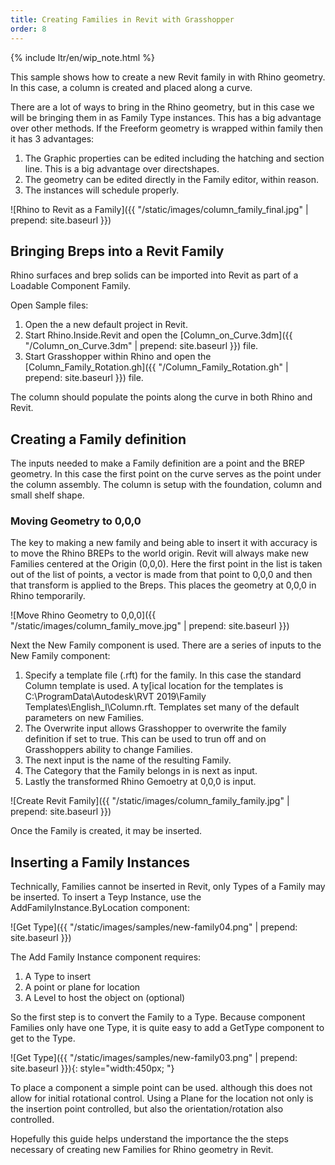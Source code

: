```yaml
---
title: Creating Families in Revit with Grasshopper
order: 8
---
```


{% include ltr/en/wip_note.html %}

This sample shows how to create a new Revit family in with Rhino geometry. In this case, a column is created and placed along a curve.

There are a lot of ways to bring in the Rhino geometry, but in this case we will be bringing them in as Family Type instances. This has a big advantage over other methods.  If the Freeform geometry is wrapped within family then it has 3 advantages:

1. The Graphic properties can be edited including the hatching and section line.  This is a big advantage over directshapes.
2. The geometry can be edited directly in the Family editor, within reason.
3. The instances will schedule properly.

![Rhino to Revit as a Family]({{ "/static/images/column_family_final.jpg" | prepend: site.baseurl }})

## Bringing Breps into a Revit Family
Rhino surfaces and brep solids can be imported into Revit as part of a Loadable Component Family.

Open Sample files:
1. Open the a new default project in Revit.
1. Start Rhino.Inside.Revit and open the [Column_on_Curve.3dm]({{ "/Column_on_Curve.3dm" | prepend: site.baseurl }}) file.
1. Start Grasshopper within Rhino and open the [Column_Family_Rotation.gh]({{ "/Column_Family_Rotation.gh" | prepend: site.baseurl }}) file.

The column should populate the points along the curve in both Rhino and Revit.

## Creating a Family definition

The inputs needed to make a Family definition are a point and the BREP geometry. In this case the first point on the curve serves as the point under the column assembly.  The column is setup with the foundation, column and small shelf shape.

### Moving Geometry to 0,0,0

The key to making a new family and being able to insert it with accuracy is to move the Rhino BREPs to the world origin.  Revit will always make new Families centered at the Origin (0,0,0).  Here the first point in the list is taken out of the list of points, a vector is made from that point to 0,0,0 and then that transform is applied to the Breps.  This places the geometry at 0,0,0 in Rhino temporarily.

![Move Rhino Geometry to 0,0,0]({{ "/static/images/column_family_move.jpg" | prepend: site.baseurl }})

Next the New Family component is used.  There are a series of inputs to the New Family component:

1. Specify a template file (.rft) for the family. In this case the standard Column template is used.  A ty[ical location for the templates is C:\ProgramData\Autodesk\RVT 2019\Family Templates\English_I\Column.rft.  Templates set many of the default parameters on new Families.
1. The Overwrite input allows Grasshopper to overwrite the family definition if set to true.  This can be used to trun off and on Grasshoppers ability to change Families.
1. The next input is the name of the resulting Family.
1. The Category that the Family belongs in is next as input.
1. Lastly the transformed Rhino Gemoetry at 0,0,0 is input.

![Create Revit Family]({{ "/static/images/column_family_family.jpg" | prepend: site.baseurl }})

Once the Family is created, it may be inserted.

## Inserting a Family Instances

Technically, Families cannot be inserted in Revit, only Types of a Family may be inserted.  To insert a Teyp Instance, use the AddFamilyInstance.ByLocation component:

![Get Type]({{ "/static/images/samples/new-family04.png" | prepend: site.baseurl }})  

The Add Family Instance component requires:

1. A Type to insert
2. A point or plane for location
3. A Level to host the object on (optional)

So the first step is to convert the Family to a Type. Because component Families only have one Type, it is quite easy to add a GetType component to get to the Type.

![Get Type]({{ "/static/images/samples/new-family03.png" | prepend: site.baseurl }}){: style="width:450px; "}

To place a component a simple point can be used. although this does not allow for initial rotational control. Using a Plane for the location not only is the insertion point controlled, but also the orientation/rotation also controlled. 

Hopefully this guide helps understand the importance the the steps necessary of creating new Families for Rhino geometry in Revit.


